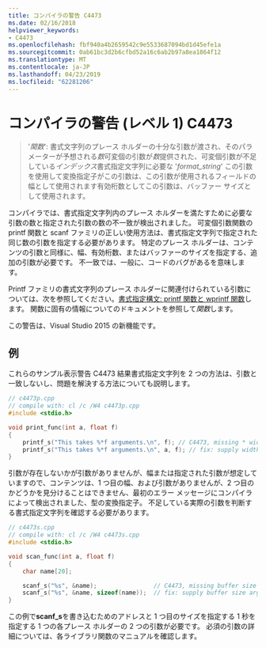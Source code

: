 ```yaml
---
title: コンパイラの警告 C4473
ms.date: 02/16/2018
helpviewer_keywords:
- C4473
ms.openlocfilehash: fbf940a4b2659542c9e5533687094bd1d45efe1a
ms.sourcegitcommit: 0ab61bc3d2b6cfbd52a16c6ab2b97a8ea1864f12
ms.translationtype: MT
ms.contentlocale: ja-JP
ms.lasthandoff: 04/23/2019
ms.locfileid: "62281206"
---
```

# <a name="compiler-warning-level-1-c4473"></a>コンパイラの警告 (レベル 1) C4473

> '*関数*': 書式文字列のプレース ホルダーの十分な引数が渡され、そのパラメーターが予想される*数*可変個の引数が*数*提供された、可変個引数が不足している*インデックス*書式指定文字列に必要な '*format_string*' この引数を使用して変換指定子がこの引数は、この引数が使用されるフィールドの幅として使用されます有効桁数としてこの引数は、バッファー サイズとして使用されます。

コンパイラでは、書式指定文字列内のプレース ホルダーを満たすために必要な引数の数と指定された引数の数の不一致が検出されました。 可変個引数関数の printf 関数と scanf ファミリの正しい使用方法は、書式指定文字列で指定された同じ数の引数を指定する必要があります。 特定のプレース ホルダーは、コンテンツの引数と同様に、幅、有効桁数、またはバッファーのサイズを指定する、追加の引数が必要です。 不一致では、一般に、コードのバグがあるを意味します。

Printf ファミリの書式文字列のプレース ホルダーに関連付けられている引数については、次を参照してください。[書式指定構文: printf 関数と wprintf 関数](../../c-runtime-library/format-specification-syntax-printf-and-wprintf-functions.md)します。 関数に固有の情報についてのドキュメントを参照して*関数*します。

この警告は、Visual Studio 2015 の新機能です。

## <a name="example"></a>例

これらのサンプル表示警告 C4473 結果書式指定文字列を 2 つの方法は、引数と一致しないし、問題を解決する方法についても説明します。

```cpp
// c4473p.cpp
// compile with: cl /c /W4 c4473p.cpp
#include <stdio.h>

void print_func(int a, float f)
{
    printf_s("This takes %*f arguments.\n", f); // C4473, missing * width argument
    printf_s("This takes %*f arguments.\n", a, f); // fix: supply width argument
}
```

引数が存在しないかが引数がありませんが、幅または指定された引数が想定していますので、コンテンツは、1 つ目の幅、および引数がありませんが、2 つ目のかどうかを見分けることはできません、最初のエラー メッセージにコンパイラによって検出されました、型の変換指定子。 不足している実際の引数を判断する書式指定文字列を確認する必要があります。

```cpp
// c4473s.cpp
// compile with: cl /c /W4 c4473s.cpp
#include <stdio.h>

void scan_func(int a, float f)
{
    char name[20];

    scanf_s("%s", &name);                // C4473, missing buffer size argument
    scanf_s("%s", &name, sizeof(name));  // fix: supply buffer size argument
}
```

この例で**scanf_s**を書き込むためのアドレスと 1 つ目のサイズを指定する 1 秒を指定する 1 つの各プレース ホルダーの 2 つの引数が必要です。 必須の引数の詳細については、各ライブラリ関数のマニュアルを確認します。
